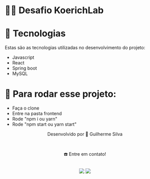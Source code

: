 
# 👷🏻 Desafio KoerichLab
# 🚀 Tecnologias
Estas são as tecnologias utilizadas no desenvolvimento do projeto:

- Javascript
- React
- Spring boot
- MySQL

# 💙 Para rodar esse projeto:
- Faça o clone
- Entre na pasta frontend
- Rode "npm i ou yarn"
- Rode "npm start ou yarn start"

<div align="center">
  <p>Desenvolvido por 💙 Guilherme Silva</p> <br>
  <p>☎️ Entre em contato!<p> <br>
  <a href = "mailto:guilherme.silva7930@gmail.com"><img src="https://img.shields.io/badge/Gmail-D14836?style=for-the-badge&logo=gmail&logoColor=white" target="_blank"></a>
  <a display="flex" text-align="center" href="https://www.linkedin.com/in/guilhermesilva2/" target="_blank"><img src="https://img.shields.io/badge/-LinkedIn-%230077B5?style=for-the-badge&logo=linkedin&logoColor=white" target="_blank"></a> 
</div>
